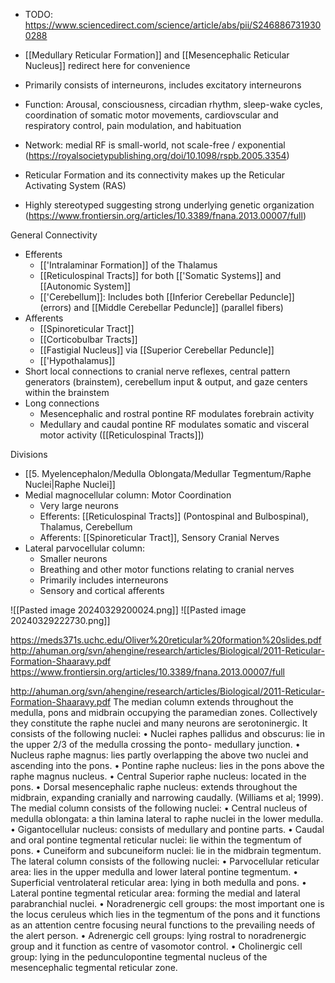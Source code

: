 - TODO: https://www.sciencedirect.com/science/article/abs/pii/S2468867319300288

- [[Medullary Reticular Formation]] and [[Mesencephalic Reticular Nucleus]] redirect here for convenience
- Primarily consists of interneurons, includes excitatory interneurons
- Function: Arousal, consciousness, circadian rhythm, sleep-wake cycles, coordination of somatic motor movements, cardiovscular and respiratory control, pain modulation, and habituation
- Network: medial RF is small-world, not scale-free / exponential (https://royalsocietypublishing.org/doi/10.1098/rspb.2005.3354)
- Reticular Formation and its connectivity makes up the Reticular Activating System (RAS)
- Highly stereotyped suggesting strong underlying genetic organization (https://www.frontiersin.org/articles/10.3389/fnana.2013.00007/full)

General Connectivity
- Efferents
	- [['Intralaminar Formation]] of the Thalamus
	- [[Reticulospinal Tracts]] for both [['Somatic Systems]] and [[Autonomic System]]
	- [['Cerebellum]]: Includes both [[Inferior Cerebellar Peduncle]] (errors) and [[Middle Cerebellar Peduncle]] (parallel fibers)
- Afferents
	- [[Spinoreticular Tract]]
	- [[Corticobulbar Tracts]]
	- [[Fastigial Nucleus]] via [[Superior Cerebellar Peduncle]]
	- [['Hypothalamus]]
- Short local connections to cranial nerve reflexes, central pattern generators (brainstem), cerebellum input & output, and gaze centers within the brainstem
- Long connections
	- Mesencephalic and rostral pontine RF modulates forebrain activity
	- Medullary and caudal pontine RF modulates somatic and visceral motor activity ([[Reticulospinal Tracts]])

Divisions
- [[5. Myelencephalon/Medulla Oblongata/Medullar Tegmentum/Raphe Nuclei|Raphe Nuclei]]
- Medial magnocellular column: Motor Coordination
	- Very large neurons
	- Efferents: [[Reticulospinal Tracts]] (Pontospinal and Bulbospinal), Thalamus, Cerebellum
	- Afferents: [[Spinoreticular Tract]], Sensory Cranial Nerves
- Lateral parvocellular column:
	- Smaller neurons
	- Breathing and other motor functions relating to cranial nerves
	- Primarily includes interneurons
	- Sensory and cortical afferents


![[Pasted image 20240329200024.png]]
![[Pasted image 20240329222730.png]]

https://meds371s.uchc.edu/Oliver%20reticular%20formation%20slides.pdf
http://ahuman.org/svn/ahengine/research/articles/Biological/2011-Reticular-Formation-Shaaravy.pdf
https://www.frontiersin.org/articles/10.3389/fnana.2013.00007/full





http://ahuman.org/svn/ahengine/research/articles/Biological/2011-Reticular-Formation-Shaaravy.pdf
The median column extends throughout the medulla,
pons and midbrain occupying the paramedian zones.
Collectively they constitute the raphe nuclei and many
neurons are serotoninergic. It consists of the following
nuclei:
• Nuclei raphes pallidus and obscurus: lie in the
upper 2/3 of the medulla crossing the ponto-
medullary junction.
• Nucleus raphe magnus: lies partly overlapping the
above two nuclei and ascending into the pons.
• Pontine raphe nucleus: lies in the pons above the
raphe magnus nucleus.
• Central Superior raphe nucleus: located in the pons.
• Dorsal mesencephalic raphe nucleus: extends
throughout the midbrain, expanding cranially and
narrowing caudally. (Williams et al; 1999).
The medial column consists of the following nuclei:
• Central nucleus of medulla oblongata: a thin
lamina lateral to raphe nuclei in the lower medulla.
• Gigantocellular nucleus: consists of medullary and
pontine parts.
• Caudal and oral pontine tegmental reticular nuclei:
lie within the tegmentum of pons.
• Cuneiform and subcuneiform nuclei: lie in the
midbrain tegmentum.
The lateral column consists of the following nuclei:
• Parvocellular reticular area: lies in the upper
medulla and lower lateral pontine tegmentum.
• Superficial ventrolateral reticular area: lying in
both medulla and pons.
• Lateral pontine tegmental reticular area: forming
the medial and lateral parabranchial nuclei.
• Noradrenergic cell groups: the most important one
is the locus ceruleus which lies in the tegmentum
of the pons and it functions as an attention centre
focusing neural functions to the prevailing needs of
the alert person.
• Adrenergic cell groups: lying rostral to
noradrenergic group and it function as centre of
vasomotor control.
• Cholinergic cell group: lying in the
pedunculopontine tegmental nucleus of the
mesencephalic tegmental reticular zone.